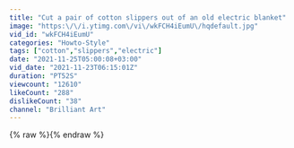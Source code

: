```yaml
---
title: "Cut a pair of cotton slippers out of an old electric blanket"
image: "https:\/\/i.ytimg.com\/vi\/wkFCH4iEumU\/hqdefault.jpg"
vid_id: "wkFCH4iEumU"
categories: "Howto-Style"
tags: ["cotton","slippers","electric"]
date: "2021-11-25T05:00:08+03:00"
vid_date: "2021-11-23T06:15:01Z"
duration: "PT52S"
viewcount: "12610"
likeCount: "288"
dislikeCount: "38"
channel: "Brilliant Art"
---
```

{% raw %}{% endraw %}

